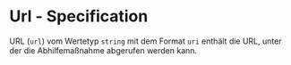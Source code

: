# Url - Specification

URL (`url`) vom Wertetyp `string` mit dem Format `uri` enthält die URL, unter der die Abhilfemaßnahme abgerufen werden kann.
